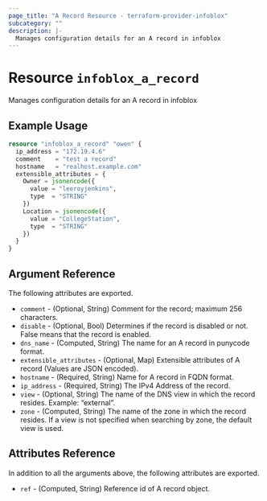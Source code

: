 ```yaml
---
page_title: "A Record Resource - terraform-provider-infoblox"
subcategory: ""
description: |-
  Manages configuration details for an A record in infoblox
---
```


# Resource `infoblox_a_record`

Manages configuration details for an A record in infoblox

## Example Usage

```terraform
resource "infoblox_a_record" "owen" {
  ip_address = "172.19.4.6"
  comment    = "test a record"
  hostname   = "realhost.example.com"
  extensible_attributes = {
    Owner = jsonencode({
      value = "leeroyjenkins",
      type  = "STRING"
    })
    Location = jsonencode({
      value = "CollegeStation",
      type  = "STRING"
    })
  }
}
```

## Argument Reference

The following attributes are exported.

- `comment` - (Optional, String) Comment for the record; maximum 256 characters.
- `disable` - (Optional, Bool) Determines if the record is disabled or not. False means that the record is enabled.
- `dns_name` -  (Computed, String) The name for an A record in punycode format.
- `extensible_attributes` - (Optional, Map) Extensible attributes of A record (Values are JSON encoded).
- `hostname` -  (Required, String) Name for A record in FQDN format.
- `ip_address` - (Required, String) The IPv4 Address of the record.
- `view` - (Optional, String) The name of the DNS view in which the record resides. Example: “external”.
- `zone` - (Computed, String) The name of the zone in which the record resides. If a view is not specified when searching by zone, the default view is used.

## Attributes Reference

In addition to all the arguments above, the following attributes are exported.

- `ref` -  (Computed, String) Reference id of A record object.